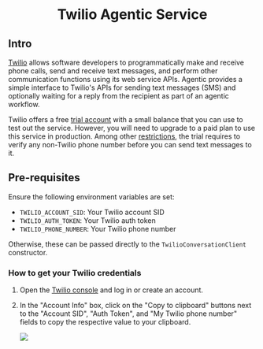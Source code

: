 <h1 align="center">Twilio Agentic Service</h1>

## Intro

[Twilio][twilio] allows software developers to programmatically make and receive phone calls, send and receive text messages, and perform other communication functions using its web service APIs. Agentic provides a simple interface to Twilio's APIs for sending text messages (SMS) and optionally waiting for a reply from the recipient as part of an agentic workflow.

Twilio offers a free [trial account][twilio-trial] with a small balance that you can use to test out the service. However, you will need to upgrade to a paid plan to use this service in production. Among other [restrictions][twilio-restrictions], the trial requires to verify any non-Twilio phone number before you can send text messages to it.

## Pre-requisites

Ensure the following environment variables are set:

-   `TWILIO_ACCOUNT_SID`: Your Twilio account SID
-   `TWILIO_AUTH_TOKEN`: Your Twilio auth token
-   `TWILIO_PHONE_NUMBER`: Your Twilio phone number

Otherwise, these can be passed directly to the `TwilioConversationClient` constructor.

### How to get your Twilio credentials

1. Open the [Twilio console][twilio-console] and log in or create an account.

2. In the "Account Info" box, click on the "Copy to clipboard" buttons next to the "Account SID", "Auth Token", and "My Twilio phone number" fields to copy the respective value to your clipboard.

   ![](https://ajeuwbhvhr.cloudimg.io/colony-recorder.s3.amazonaws.com/files/2023-06-09/74c8d823-b6ea-4b75-981a-a54b09044cfd/user_cropped_screenshot.jpeg?tl_px=245,189&br_px=1365,819&sharp=0.8&width=560&wat_scale=50&wat=1&wat_opacity=0.7&wat_gravity=northwest&wat_url=https://colony-labs-public.s3.us-east-2.amazonaws.com/images/watermarks/watermark_default.png&wat_pad=472,139)

[twilio]: https://www.twilio.com
[twilio-trial]: https://support.twilio.com/hc/en-us/articles/223136107-How-does-Twilio-s-Free-Trial-work-
[twilio-restrictions]: https://support.twilio.com/hc/en-us/articles/360036052753-Twilio-Free-Trial-Limitations
[twilio-console]: https://www.twilio.com/console
